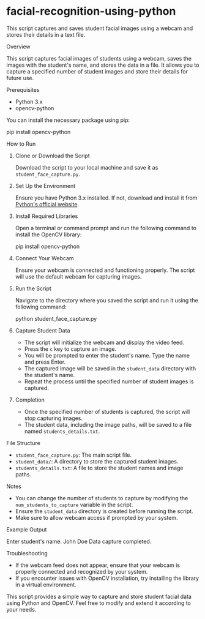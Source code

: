 # facial-recognition-using-python
This script captures and saves student facial images using a webcam and stores their details in a text file.

Overview

This script captures facial images of students using a webcam, saves the images with the student's name, and stores the data in a file. It allows you to capture a specified number of student images and store their details for future use.

Prerequisites

- Python 3.x
- opencv-python

You can install the necessary package using pip:


pip install opencv-python


 How to Run

1. Clone or Download the Script

   Download the script to your local machine and save it as `student_face_capture.py`.

2. Set Up the Environment

   Ensure you have Python 3.x installed. If not, download and install it from [Python's official website](https://www.python.org/).

3. Install Required Libraries

   Open a terminal or command prompt and run the following command to install the OpenCV library:

   
   pip install opencv-python
   

4. Connect Your Webcam

   Ensure your webcam is connected and functioning properly. The script will use the default webcam for capturing images.

5. Run the Script

   Navigate to the directory where you saved the script and run it using the following command:

   
   python student_face_capture.py
   

6. Capture Student Data

   - The script will initialize the webcam and display the video feed.
   - Press the `c` key to capture an image.
   - You will be prompted to enter the student's name. Type the name and press Enter.
   - The captured image will be saved in the `student_data` directory with the student's name.
   - Repeat the process until the specified number of student images is captured.

7. Completion

   - Once the specified number of students is captured, the script will stop capturing images.
   - The student data, including the image paths, will be saved to a file named `students_details.txt`.

File Structure

- `student_face_capture.py`: The main script file.
- `student_data/`: A directory to store the captured student images.
- `students_details.txt`: A file to store the student names and image paths.

Notes

- You can change the number of students to capture by modifying the `num_students_to_capture` variable in the script.
- Ensure the `student_data` directory is created before running the script.
- Make sure to allow webcam access if prompted by your system.

Example Output


Enter student's name: John Doe
Data capture completed.

Troubleshooting

- If the webcam feed does not appear, ensure that your webcam is properly connected and recognized by your system.
- If you encounter issues with OpenCV installation, try installing the library in a virtual environment.

This script provides a simple way to capture and store student facial data using Python and OpenCV. Feel free to modify and extend it according to your needs.
